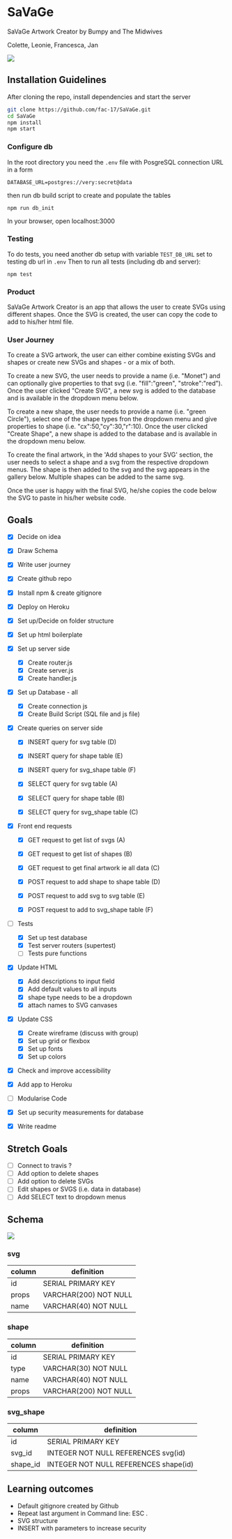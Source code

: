 # SaVaGe

SaVaGe Artwork Creator by Bumpy and The Midwives

Colette, Leonie, Francesca, Jan

![](https://i.imgur.com/1Cm41sr.png)


## Installation Guidelines

After cloning the repo, install dependencies and start the server
```bash
git clone https://github.com/fac-17/SaVaGe.git
cd SaVaGe
npm install
npm start
```

### Configure db
In the root directory you need the `.env` file with PosgreSQL connection URL in a form
```
DATABASE_URL=postgres://very:secret@data
````

then run db build script to create and populate the tables
```
npm run db_init
```
In your browser, open localhost:3000

### Testing

To do tests, you need another db setup with variable `TEST_DB_URL` set to  testing db url in `.env`
Then to run all tests (including db and server):
```
npm test
```

### Product

SaVaGe Artwork Creator is an app that allows the user to create SVGs using different shapes. Once the SVG is created, the user can copy the code to add to his/her html file. 

### User Journey 
To create a SVG artwork, the user can either combine existing SVGs and shapes or create new SVGs and shapes - or a mix of both. 

To create a new SVG, the user needs to provide a name (i.e. "Monet") and can optionally give properties to that svg (i.e. "fill":"green", "stroke":"red"). Once the user clicked "Create SVG", a new svg is added to the database and is available in the dropdown menu below.

To create a new shape, the user needs to provide a name (i.e. "green Circle"), select one of the shape types fron the dropdown menu and give properties to shape (i.e. "cx":50,"cy":30,"r":10). Once the user clicked "Create Shape", a new shape is added to the database and is available in the dropdown menu below.

To create the final artwork, in the 'Add shapes to your SVG' section, the user needs to select a shape and a svg from the respective dropdown menus. The shape is then added to the svg and the svg appears in the gallery below. Multiple shapes can be added to the same svg. 

Once the user is happy with the final SVG, he/she copies the code below the SVG to paste in his/her website code. 

## Goals
- [x] Decide on idea
- [x] Draw Schema 
- [x] Write user journey 
- [x] Create github repo 
- [x] Install npm & create gitignore 
- [x] Deploy on Heroku
- [x] Set up/Decide on folder structure
- [x] Set up html boilerplate
- [x] Set up server side 
    - [x] Create router.js
    - [x] Create server.js 
    - [x] Create handler.js 
- [x] Set up Database - all
    - [x] Create connection js 
    - [x] Create Build Script (SQL file and js file)

- [x] Create queries on server side 
    - [x] INSERT query for svg table (D)
    - [x] INSERT query for shape table (E)
    - [x] INSERT query for svg_shape table (F)

    - [x] SELECT query for svg table (A)
    - [x] SELECT query for shape table (B)
    - [x] SELECT query for svg_shape table (C)

- [x] Front end requests 
    - [x] GET request to get list of svgs (A)
    - [x] GET request to get list of shapes (B)
    - [x] GET request to get final artwork ie all data (C)
    
    - [x] POST request to add shape to shape table (D)
    - [x] POST request to add svg to svg table (E)
    - [x] POST request to add to svg_shape table (F)

- [ ] Tests 
    - [x] Set up test database
     - [x] Test server routers (supertest)
     - [ ] Tests pure functions

- [x] Update HTML 
    - [x] Add descriptions to input field
    - [x] Add default values to all inputs
    - [x] shape type needs to be a dropdown 
    - [x] attach names to SVG canvases 
    
- [x] Update CSS 
    - [x] Create wireframe (discuss with group)
    - [x] Set up grid or flexbox 
    - [x] Set up fonts 
    - [x] Set up colors 

- [x] Check and improve accessibility
- [x] Add app to Heroku 
- [ ] Modularise Code
- [x] Set up security measurements for database
- [x] Write readme 


## Stretch Goals
- [ ] Connect to travis ?
- [ ] Add option to delete shapes 
- [ ] Add option to delete SVGs
- [ ] Edit shapes or SVGS (i.e. data in database)
- [ ] Add SELECT text to dropdown menus 

## Schema 
![](https://i.imgur.com/vQgf3pH.jpg)

### svg 

| column | definition |
| -------- | -------- | 
| id   | SERIAL PRIMARY KEY     | 
| props   | VARCHAR(200) NOT NULL     | 
| name   |   VARCHAR(40) NOT NULL  | 

### shape 

| column | definition |
|--------|------------|
| id | SERIAL PRIMARY KEY |
|   type | VARCHAR(30) NOT NULL |
|    name | VARCHAR(40) NOT NULL |
|    props | VARCHAR(200) NOT NULL|

### svg_shape
| column | definition |
|--------|------------|
|id |SERIAL PRIMARY KEY|
|svg_id |INTEGER NOT NULL REFERENCES svg(id)|
|shape_id | INTEGER NOT NULL REFERENCES shape(id)|

## Learning outcomes 
- Default gitignore  created by Github 
- Repeat last argument in Command line: ESC .
- SVG structure
- INSERT with parameters to increase security


